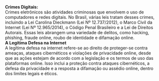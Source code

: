 **Crimes Digitais:**  
Crimes eletrônicos são atividades criminosas que envolvem o uso de computadores e redes digitais. No Brasil, várias leis tratam desses crimes, incluindo a Lei Carolina Dieckmann (Lei Nº 12.737/2012), o Marco Civil da Internet (Lei Nº 12.965/2014), o Código Penal Brasileiro e a Lei de Direitos Autorais. Essas leis abrangem uma variedade de delitos, como hacking, phishing, fraude online, roubo de identidade e difamação online.  
**A Legítima Defesa na Internet**  
A legítima defesa na internet refere-se ao direito de proteger-se contra ameaças, ataques cibernéticos e violações de privacidade online, desde que as ações estejam de acordo com a legislação e os termos de uso das plataformas online. Isso inclui a proteção contra ataques cibernéticos, a defesa da privacidade e a resposta a difamação ou assédio online, dentro dos limites legais e éticos.
